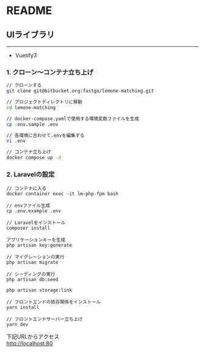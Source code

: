 

# README #

## UIライブラリ ###
---
* Vuetify3

### 1. クローン〜コンテナ立ち上げ
```sh
// クローンする
git clone git@bitbucket.org:fastgo/lemone-matching.git

// プロジェクトディレクトリに移動
cd lemone-matching

// docker-compose.yamlで使用する環境変数ファイルを生成
cp .env.sample .env

// 各環境に合わせて.envを編集する
vi .env

// コンテナ立ち上げ
docker compose up -d
```

### 2. Laravelの設定
```
// コンテナに入る
docker container exec -it lm-php-fpm bash

// envファイル生成
cp .env.example .env

// Laravelをインストール
composer install

アプリケーションキーを生成
php artisan key:generate

// マイグレーションの実行
php artisan migrate

// シーディングの実行
php artisan db:seed

php artisan storage:link

// フロントエンドの依存関係をインストール
yarn install

// フロントエンドサーバー立ち上げ
yarn dev
```
下記URLからアクセス  
[http://localhost:80](http://localhost:80)

